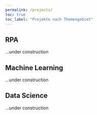 ```yaml
---
permalink: /projects/
toc: true
toc_label: "Projekte nach Themengebiet"
---
```


<h2>RPA</h2>
<p>...under construction</p>

<h2>Machine Learning</h2>
<p>...under construction</p>

<h2>Data Science</h2>
<p>...under construction</p>
